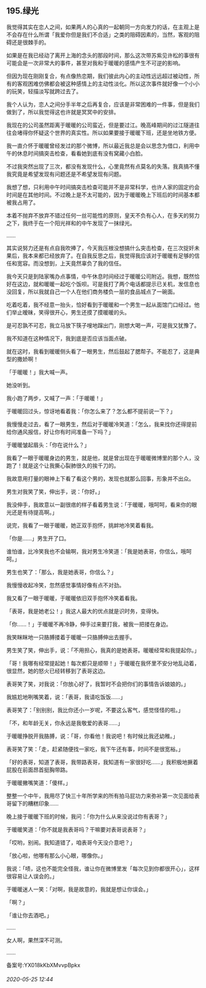 ## 195.绿光
我觉得其实在恋人之间，如果两人的心真的一起朝同一方向发力的话，在主观上是不会存在什么所谓「我爱你但是我们不合适」之类的阻碍因素的，当然，客观的阻碍还是很棘手的。


如果是在我已经动了离开上海的念头的那段时间，那么这次带苏紫见许松的事很有可能会是一次非常大的事件，甚至对我和于暖暖的感情产生不可逆的影响。


但因为现在刚刚复合，有点像热恋期，我们彼此内心的主动性远远超过被动性，所有的客观困难仿佛都会被这种感情上的主动性淡化。所以这次事件就好像一个小小的玩笑，轻描淡写就跨过去了。


我个人认为，恋人之间分手半年之后再复合，应该是非常困难的一件事，但是我们做到了，所以我觉得这也许就是冥冥中的安排。


我现在的公司虽然距离于暖暖的公司蛮近，但是要过江。晚高峰期间的过江隧道往往会堵得你怀疑这个世界的真实性。所以如果要接于暖暖下班，还是坐地铁方便。


我一直介怀于暖暖曾经发过的那个微博，所以最近我总是会以思念为借口，利用中午的休息时间搞突击检查，看看她到底有没有窝藏小白脸。


不过我突然出现了三次，都没有发现什么，心里竟然有点莫名的失落。我真搞不懂我究竟是希望发现有问题还是不希望发现有问题。


我想了想，只利用中午时间搞突击检查可能并不是非常科学，也许人家的固定约会时间是在其他时间。不过晚上是不太可能的，因为于暖暖晚上下班后的时间基本都被我占用了。


本着不抛弃不放弃不错过任何一丝可能性的原则，皇天不负有心人，在多天的努力之下，我终于在一个阳光祥和的中午发现了一抹绿光。


……


其实说努力还是有点自我吹捧了，今天我压根没想搞什么突击检查，在三次捉奸未果后，我本来都已经放弃了。在自我反思之后，我觉得我应该对于暖暖有足够的信任和宽容。而没想到，上天竟然辜负了我的信任。


我今天只是到陆家嘴办点事情，中午休息时间经过于暖暖公司附近。我想，既然恰好在这边，就和暖暖一起吃个饭呗。可是我打了两个电话都提示已关机，发信息也没回复，所以我就自己一个人在他们商务楼负一层的食品城点了一碗面。


吃着吃着，我不经意一抬头，恰好看到于暖暖和一个男生一起从面馆门口经过。他们举止暧昧，笑得很开心，男生还摸了摸暖暖的头。


是可忍孰不可忍，我立马放下筷子嗖地蹿出门，刚想大喝一声，可是我又犹豫了。


我不知道在这种情况下，我到底是否应该当面点破。


就在这时，我看到暖暖侧头看了一眼男生，然后鼓起了腮帮子。不能忍了，这是典型的撒娇啊！


「于暖暖！」我大喊一声。


她没听到。


我小跑了两步，又喊了一声：「于暖暖！」


于暖暖回过头，惊讶地看着我：「你怎么来了？怎么都不提前说一下？」


我慢慢走过去，看了一眼男生，然后对于暖暖冷笑道：「怎么，我来找你还得提前给你通风报信，好让你有时间准备一下吗？」


于暖暖皱起眉头：「你在说什么？」


我看了一眼于暖暖身边的男生，就是他，就是曾出现在于暖暖微博里的那个人，没跑了！就是这个让我撕心裂肺很久的挨千刀的。


我故意用打量的眼神上下看了看这个男的，发现也就那么回事，形象并不出众。


男生对我笑了笑，伸出手，说：「你好。」


我没伸手，我故意以一副很痞的样子看着男生说：「于暖暖，哦呵呵，看来你的眼光还是有待提高啊。」


说完，我看了一眼于暖暖，她正双手抱怀，挑衅地冷笑着看我。


「你是……」男生开了口。


谁怕谁，比冷笑我也不会输啊，我对男生冷笑道：「我是她表哥，你信么，哦呵呵。」


男生也笑了：「那么，我是她表哥，你信么？」


我慢慢收起冷笑，忽然感觉事情好像有点不对劲。


我又看了一眼于暖暖，于暖暖依旧双手抱怀冷笑着看我。


「表哥，我是她老公！」我这人最大的优点就是识时务，变得快。


「你……！」于暖暖不再冷静，伸手过来要打我，被我一把搂在身边。


我笑眯眯地一只胳膊搂着于暖暖一只胳膊伸出去握手。


男生笑了笑，伸出手，说：「不用担心，我真的是她表哥。暖暖经常和我提起你。」


「哥！我哪有经常提起她！每次都只是顺带！」于暖暖在我怀里不安分地乱动着，很显然，她的怒火已经转移到了表哥这边。


表哥笑了笑，对我说：「你放心好了，我暂时不会把你们的事情告诉娘娘的。」


我尴尬地咧嘴笑着，说：「表哥，我请吃饭饭……」


表哥笑了：「别别别，我比你还小一岁呢，不要这么客气，感觉怪怪的啦。」


「不，和年龄无关，你永远是我敬爱的表哥……」


于暖暖挣脱开我胳膊，说：「哥，你看他！我说吧！有时候比我还幼稚。」


表哥笑了笑：「走，赶紧随便找一家吃，我下午还有事，时间不是很宽裕。」


「好的表哥，知道了表哥，我带路表哥，我知道有一家很好吃……」我积极地撅着屁股在前面昂首挺胸带路。


于暖暖撇嘴笑道：「傻样。」


整整一个中午，我用尽了快三十年所学来的所有拍马屁功力来弥补第一次见面给表哥留下的糟糕印象……


晚上接于暖暖下班的时候，我问：「你为什么从来没说过你有表哥？」


于暖暖笑道：「你不就是我表哥吗？干嘛要对表哥说表哥？」


「哎哟，别闹。我知道错了，咱表哥今天没介意吧？」


「放心啦，他哪有那么小心眼，哪像你。」


我说：「啧，这也不能完全怪我，谁让你在微博里发「每次见到你都很开心」，这样很容易让人误会的。」


于暖暖迷人一笑：「对啊，我是故意的，我就是想让你误会。」


「啊？」


「谁让你去酒吧。」


……


女人啊，果然深不可测。


……


备案号:YX018kKbXMvvpBpkx


###### 2020-05-25 12:44
